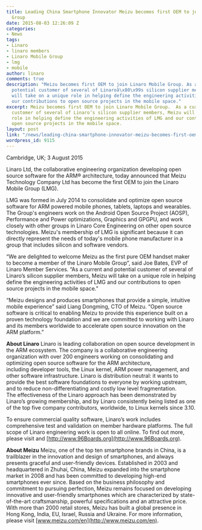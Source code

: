 ```yaml
---
title: Leading China Smartphone Innovator Meizu becomes first OEM to join Linaro Mobile
  Group
date: 2015-08-03 12:26:09 Z
categories:
- News
tags:
- Linaro
- linaro members
- Linaro Mobile Group
- lmg
- mobile
author: linaro
comments: true
description: "Meizu becomes first OEM to join Linaro Mobile Group. As a current and
  potential customer of several of Linaroâ\x80\x99s silicon supplier members, Meizu
  will take on a unique role in helping define the engineering activities of LMG and
  our contributions to open source projects in the mobile space."
excerpt: Meizu becomes first OEM to join Linaro Mobile Group.  As a current and potential
  customer of several of Linaro’s silicon supplier members, Meizu will take on a unique
  role in helping define the engineering activities of LMG and our contributions to
  open source projects in the mobile space.
layout: post
link: "/news/leading-china-smartphone-innovator-meizu-becomes-first-oem-to-join-linaro-mobile-group/"
wordpress_id: 9115
---
```


Cambridge, UK; 3 August 2015

Linaro Ltd, the collaborative engineering organization developing open source software for the ARM® architecture, today announced that Meizu Technology Company Ltd has become the first OEM to join the Linaro Mobile Group (LMG).

LMG was formed in July 2014 to consolidate and optimize open source software for ARM powered mobile phones, tablets, laptops and wearables. The Group's engineers work on the Android Open Source Project (AOSP), Performance and Power optimizations, Graphics and GPGPU, and work closely with other groups in Linaro Core Engineering on other open source technologies. Meizu's membership of LMG is significant because it can directly represent the needs of today's mobile phone manufacturer in a group that includes silicon and software vendors.

“We are delighted to welcome Meizu as the first pure OEM handset maker to become a member of the Linaro Mobile Group”, said Joe Bates, EVP of Linaro Member Services. “As a current and potential customer of several of Linaro’s silicon supplier members, Meizu will take on a unique role in helping define the engineering activities of LMG and our contributions to open source projects in the mobile space.”

“Meizu designs and produces smartphones that provide a simple, intuitive mobile experience” said Liang Dongming, CTO of Meizu. “Open source software is critical to enabling Meizu to provide this experience built on a proven technology foundation and we are committed to working with Linaro and its members worldwide to accelerate open source innovation on the ARM platform.”

**About Linaro**
Linaro is leading collaboration on open source development in the ARM ecosystem. The company is a collaborative engineering organization with over 200 engineers working on consolidating and optimizing open source software for the ARM architecture, including developer tools, the Linux kernel, ARM power management, and other software infrastructure. Linaro is distribution neutral: it wants to provide the best software foundations to everyone by working upstream, and to reduce non-differentiating and costly low level fragmentation. The effectiveness of the Linaro approach has been demonstrated by Linaro’s growing membership, and by Linaro consistently being listed as one of the top five company contributors, worldwide, to Linux kernels since 3.10.

To ensure commercial quality software, Linaro’s work includes comprehensive test and validation on member hardware platforms. The full scope of Linaro engineering work is open to all online. To find out more, please visit [ ]()and [http://www.96Boards.org](http://www.96Boards.org).

**About Meizu**
Meizu, one of the top ten smartphone brands in China, is a trailblazer in the innovation and design of smartphones, and always presents graceful and user-friendly devices. Established in 2003 and headquartered in Zhuhai, China, Meizu expanded into the smartphone market in 2008 and has been committed to developing high-end smartphones ever since. Based on the business philosophy and commitment to pursuing perfection, Meizu remains focused on developing innovative and user-friendly smartphones which are characterized by state-of-the-art craftsmanship, powerful specifications and an attractive price. With more than 2000 retail stores, Meizu has built a global presence in Hong Kong, India, EU, Israel, Russia and Ukraine. For more information, please visit [www.meizu.com/en](http://www.meizu.com/en).